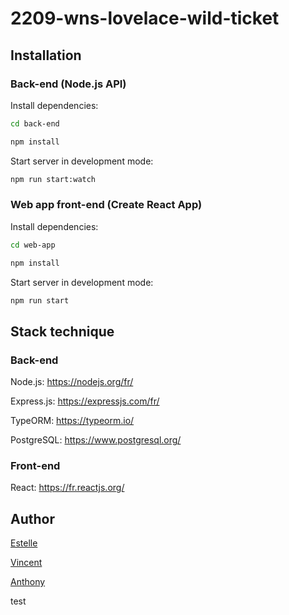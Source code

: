 # 2209-wns-lovelace-wild-ticket

## Installation

### Back-end (Node.js API)

Install dependencies:

```sh
cd back-end
```
```sh
npm install
```

Start server in development mode:

```sh
npm run start:watch
```

### Web app front-end (Create React App)

Install dependencies:

```sh
cd web-app
```
```sh
npm install
```

Start server in development mode:

```sh
npm run start
```
## Stack technique

### Back-end

Node.js: 
https://nodejs.org/fr/

Express.js: 
https://expressjs.com/fr/

TypeORM: 
https://typeorm.io/

PostgreSQL: 
https://www.postgresql.org/

### Front-end

React: 
https://fr.reactjs.org/

## Author

[Estelle](https://github.com/Estelle9)

[Vincent](https://github.com/vincentDubresson)

[Anthony](https://github.com/Anthony-AGTN)

test